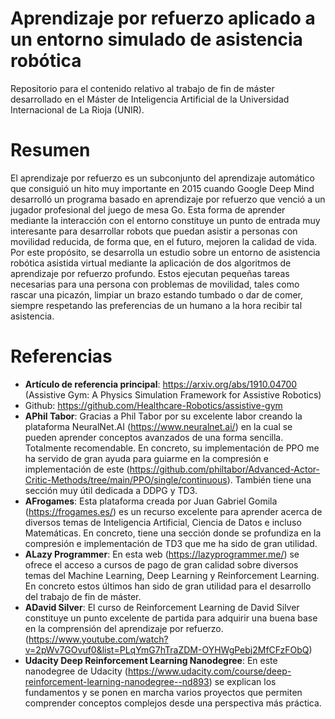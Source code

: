 # Aprendizaje por refuerzo aplicado a un entorno simulado de asistencia robótica
Repositorio para el contenido relativo al trabajo de fin de máster desarrollado en el Máster de Inteligencia Artificial de la Universidad Internacional de La Rioja (UNIR).

# Resumen

El aprendizaje por refuerzo es un subconjunto del aprendizaje automático que consiguió un hito muy importante en 2015 cuando Google Deep Mind desarrolló un programa basado en aprendizaje por refuerzo que venció a un jugador profesional del juego de mesa Go. Esta forma de aprender mediante la interacción con el entorno constituye un punto de entrada muy interesante para desarrollar robots que puedan asistir a personas con movilidad reducida, de forma que, en el futuro, mejoren la calidad de vida. Por este propósito, se desarrolla un estudio sobre un entorno de asistencia robótica asistida virtual mediante la aplicación de dos algoritmos de aprendizaje por refuerzo profundo. Estos ejecutan pequeñas tareas necesarias para una persona con problemas de movilidad, tales como rascar una picazón, limpiar un brazo estando tumbado o dar de comer, siempre respetando las preferencias de un humano a la hora recibir tal asistencia.

# Referencias

- **Artículo de referencia principal**: https://arxiv.org/abs/1910.04700 (Assistive Gym: A Physics Simulation Framework for Assistive Robotics)
- Github: https://github.com/Healthcare-Robotics/assistive-gym
- **APhil Tabor**: Gracias a Phil Tabor por su excelente labor creando la plataforma NeuralNet.AI (https://www.neuralnet.ai/) en la cual se pueden aprender conceptos avanzados de una forma sencilla. Totalmente recomendable. En concreto, su implementación de PPO me ha servido de gran ayuda para guiarme en la compresión e implementación de este (https://github.com/philtabor/Advanced-Actor-Critic-Methods/tree/main/PPO/single/continuous). También tiene una sección muy útil dedicada a DDPG y TD3.
- **AFrogames**: Esta plataforma creada por Juan Gabriel Gomila (https://frogames.es/) es un recurso excelente para aprender acerca de diversos temas de Inteligencia Artificial, Ciencia de Datos e incluso Matemáticas. En concreto, tiene una sección donde se profundiza en la compresión e implementación de TD3 que me ha sido de gran utilidad.
- **ALazy Programmer**: En esta web (https://lazyprogrammer.me/) se ofrece el acceso a cursos de pago de gran calidad sobre diversos temas del Machine Learning, Deep Learning y Reinforcement Learning. En concreto estos últimos han sido de gran utilidad para el desarrollo del trabajo de fin de máster.
- **ADavid Silver**: El curso de Reinforcement Learning de David Silver constituye un punto excelente de partida para adquirir una buena base en la comprensión del aprendizaje por refuerzo. (https://www.youtube.com/watch?v=2pWv7GOvuf0&list=PLqYmG7hTraZDM-OYHWgPebj2MfCFzFObQ)
- **Udacity Deep Reinforcement Learning Nanodegree**: En este nanodegree de Udacity (https://www.udacity.com/course/deep-reinforcement-learning-nanodegree--nd893) se explican los fundamentos y se ponen en marcha varios proyectos que permiten comprender conceptos complejos desde una perspectiva más práctica.
